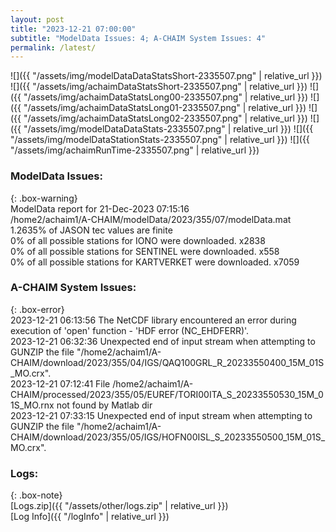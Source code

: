 ```yaml
---
layout: post
title: "2023-12-21 07:00:00"
subtitle: "ModelData Issues: 4; A-CHAIM System Issues: 4"
permalink: /latest/
---
```


![]({{ "/assets/img/modelDataDataStatsShort-2335507.png" | relative_url }})
![]({{ "/assets/img/achaimDataStatsShort-2335507.png" | relative_url }})
![]({{ "/assets/img/achaimDataStatsLong00-2335507.png" | relative_url }})
![]({{ "/assets/img/achaimDataStatsLong01-2335507.png" | relative_url }})
![]({{ "/assets/img/achaimDataStatsLong02-2335507.png" | relative_url }})
![]({{ "/assets/img/modelDataDataStats-2335507.png" | relative_url }})
![]({{ "/assets/img/modelDataStationStats-2335507.png" | relative_url }})
![]({{ "/assets/img/achaimRunTime-2335507.png" | relative_url }})


### ModelData Issues:  
  
{: .box-warning}  
 ModelData report for 21-Dec-2023 07:15:16   
 /home2/achaim1/A-CHAIM/modelData/2023/355/07/modelData.mat   
 1.2635% of JASON tec values are finite   
 0% of all possible stations for IONO were downloaded. x2838   
 0% of all possible stations for SENTINEL were downloaded. x558   
 0% of all possible stations for KARTVERKET were downloaded. x7059   
  
### A-CHAIM System Issues:  
  
{: .box-error}  
2023-12-21 06:13:56 The NetCDF library encountered an error during execution of 'open' function - 'HDF error (NC_EHDFERR)'.  
2023-12-21 06:32:36 Unexpected end of input stream when attempting to GUNZIP the file "/home2/achaim1/A-CHAIM/download/2023/355/04/IGS/QAQ100GRL_R_20233550400_15M_01S_MO.crx".  
2023-12-21 07:12:41 File /home2/achaim1/A-CHAIM/processed/2023/355/05/EUREF/TORI00ITA_S_20233550530_15M_01S_MO.rnx not found by Matlab dir  
2023-12-21 07:33:15 Unexpected end of input stream when attempting to GUNZIP the file "/home2/achaim1/A-CHAIM/download/2023/355/05/IGS/HOFN00ISL_S_20233550500_15M_01S_MO.crx".  

### Logs:  
  
{: .box-note}  
[Logs.zip]({{ "/assets/other/logs.zip" | relative_url }})  
[Log Info]({{ "/logInfo" | relative_url }})  
